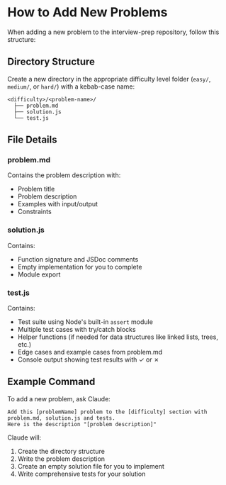 # How to Add New Problems

When adding a new problem to the interview-prep repository, follow this structure:

## Directory Structure

Create a new directory in the appropriate difficulty level folder (`easy/`, `medium/`, or `hard/`) with a kebab-case name:

```
<difficulty>/<problem-name>/
  ├── problem.md
  ├── solution.js
  └── test.js
```

## File Details

### problem.md
Contains the problem description with:
- Problem title
- Problem description
- Examples with input/output
- Constraints

### solution.js
Contains:
- Function signature and JSDoc comments
- Empty implementation for you to complete
- Module export

### test.js
Contains:
- Test suite using Node's built-in `assert` module
- Multiple test cases with try/catch blocks
- Helper functions (if needed for data structures like linked lists, trees, etc.)
- Edge cases and example cases from problem.md
- Console output showing test results with ✓ or ✗

## Example Command

To add a new problem, ask Claude:
```
Add this [problemName] problem to the [difficulty] section with problem.md, solution.js and tests.
Here is the description "[problem description]"
```

Claude will:
1. Create the directory structure
2. Write the problem description
3. Create an empty solution file for you to implement
4. Write comprehensive tests for your solution
